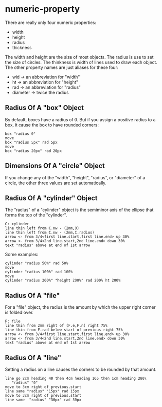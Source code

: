 # numeric-property

There are really only four numeric properties:

  * width
  * height
  * radius
  * thickness

The width and height are the size of most objects.  The radius is use
to set the size of circles.  The thinkness is width of lines used to
draw each object.  The other property names are just aliases for these
four:

  * wid &rarr; an abbreviation for "width"
  * ht &rarr; an abbreviation for "height"
  * rad &rarr; an abbreviation for "radius"
  * diameter &rarr;  twice the radius

## Radius Of A "box" Object

By default, boxes have a radius of 0.  But if you assign a positive
radius to a box, it cause the box to have rounded corners:

~~~~~ pikchr center
box "radius 0"
move
box "radius 5px" rad 5px
move
box "radius 20px" rad 20px
~~~~~

## Dimensions Of A "circle" Object

If you change any of the "width", "height", "radius", or "diameter" of
a circle, the other three values are set automatically.

## Radius Of A "cylinder" Object

The "radius" of a "cylinder" object is the semiminor axis of the ellipse
that forms the top of the "cylinder".

~~~~~ pikchr center
C: cylinder
line thin left from C.nw - (2mm,0)
line thin left from C.nw - (2mm,C.radius)
arrow <- from 3/4<first line.start,first line.end> up 30%
arrow <- from 3/4<2nd line.start,2nd line.end> down 30%
text "radius" above at end of 1st arrow
~~~~~

Some examples:

~~~~~ pikchr center
cylinder "radius 50%" rad 50%
move
cylinder "radius 100%" rad 100%
move
cylinder "radius 200%" "height 200%" rad 200% ht 200%
~~~~~


## Radius Of A "file"

For a "file" object, the radius is the amount by which the upper right
corner is folded over.

~~~~~ pikchr center
F: file
line thin from 2mm right of (F.e,F.n) right 75%
line thin from F.rad below start of previous right 75%
arrow <- from 3/4<first line.start,first line.end> up 30%
arrow <- from 3/4<2nd line.start,2nd line.end> down 30%
text "radius" above at end of 1st arrow
~~~~~

## Radius Of A "line"

Setting a radius on a line causes the corners to be rounded by that
amount.

~~~~~ pikchr center
line go 2cm heading 40 then 4cm heading 165 then 1cm heading 280\
   "radius" "0"
move to 3cm right of previous.start
line same "radius" "15px" rad 15px
move to 3cm right of previous.start
line same  "radius" "30px" rad 30px
~~~~~
